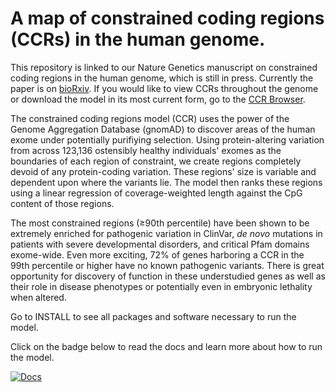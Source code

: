 A map of constrained coding regions (CCRs) in the human genome.
==============

This repository is linked to our Nature Genetics manuscript on constrained coding regions in the human genome, which is still in press.  Currently the paper is on [bioRxiv](https://www.biorxiv.org/content/early/2017/11/22/220814).  If you would like to view CCRs throughout the genome or download the model in its most current form, go to the [CCR Browser](https://rebrand.ly/ccrregions).

The constrained coding regions model (CCR) uses the power of the Genome Aggregation Database (gnomAD) to discover areas of the human exome under potentially purifiying selection.  Using protein-altering variation from across 123,136 ostensibly healthy individuals' exomes as the boundaries of each region of constraint, we create regions completely devoid of any protein-coding variation. These regions' size is variable and dependent upon where the variants lie. The model then ranks these regions using a linear regression of coverage-weighted length against the CpG content of those regions.

The most constrained regions (&ge;90th percentile) have been shown to be extremely enriched for pathogenic variation in ClinVar, _de novo_ mutations in patients with severe developmental disorders, and critical Pfam domains exome-wide.  Even more exciting, 72% of genes harboring a CCR in the 99th percentile or higher have no known pathogenic variants.  There is great opportunity for discovery of function in these understudied genes as well as their role in disease phenotypes or potentially even in embryonic lethality when altered.

Go to INSTALL to see all packages and software necessary to run the model.

Click on the badge below to read the docs and learn more about how to run the model.

[![Docs](https://img.shields.io/badge/docs-latest-blue.svg?style=for-the-badge)](https://quinlan-lab.github.io/ccr/)
